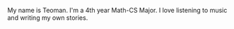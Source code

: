 My name is Teoman. I'm a 4th year Math-CS Major. I love listening to music and writing my own stories.
